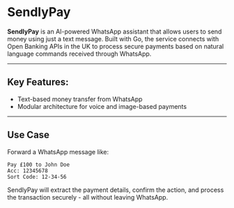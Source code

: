 # SendlyPay

**SendlyPay** is an AI-powered WhatsApp assistant that allows users to send money using just a text message. Built with Go, the service connects with Open Banking APIs in the UK to process secure payments based on natural language commands received through WhatsApp.

---

## Key Features:

* Text-based money transfer from WhatsApp
* Modular architecture for voice and image-based payments

---

## Use Case

Forward a WhatsApp message like:

```
Pay £100 to John Doe
Acc: 12345678
Sort Code: 12-34-56
```

SendlyPay will extract the payment details, confirm the action, and process the transaction securely - all without leaving WhatsApp.
